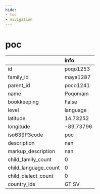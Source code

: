 ```yaml
---
hide:
- toc
- navigation
---
```

# poc
|                      | info      |
|:---------------------|:----------|
| id                   | poqo1253  |
| family_id            | maya1287  |
| parent_id            | poco1241  |
| name                 | Poqomam   |
| bookkeeping          | False     |
| level                | language  |
| latitude             | 14.73252  |
| longitude            | -89.73796 |
| iso639P3code         | poc       |
| description          | nan       |
| markup_description   | nan       |
| child_family_count   | 0         |
| child_language_count | 0         |
| child_dialect_count  | 0         |
| country_ids          | GT SV     |